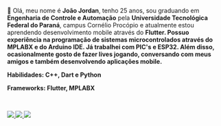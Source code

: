 <p align="left"> 
 🖖 Olá, meu nome é <strong>João Jordan</strong>, tenho 25 anos, sou graduando em <strong>Engenharia de Controle e Automação</strong> pela <strong>Universidade Tecnológica Federal do Paraná</strong>, campus Cornélio Procópio e atualmente estou aprendendo desenvolvimento mobile através do <strong>Flutter<strong>. Possuo experiência na programação de sistemas microcontrolados através do MPLABX e do Arduino IDE. Já trabalhei com PIC's e ESP32. Além disso, ocasionalmente gosto de fazer lives jogando, conversando com meus amigos e também desenvolvendo aplicações mobile.
</p>

<p align="left">
 Habilidades: <strong>C++, Dart e Python</strong>
</p>

<p align="left">
 Frameworks: <strong>Flutter, MPLABX</strong>
</p>

<br>

<p align="left">
  <a href="https://www.instagram.com/_joaojordan/" alt="Instagram">
    <img src="https://img.shields.io/badge/-Instagram-6610F2?style=for-the-badge&logo=Instagram&logoColor=FFFFFF&link=https://www.instagram.com/_joaojordan"/>
  </a>
  
  <a href="https://www.linkedin.com/in/iuricode" alt="Linkedin">
    <img src="https://img.shields.io/badge/-Linkedin-6610F2?style=for-the-badge&logo=Linkedin&logoColor=FFFFFF&link=https://www.linkedin.com/in/joaojordan"/>
  </a>
 
   <a href="https://www.linkedin.com/in/iuricode" alt="Linkedin">
    <img src="https://img.shields.io/badge/Twitch-6610F2.svg?style=for-the-badge&logo=Twitch&logoColor=FFFFFF&link=https:https://www.twitch.tv/mtsu0"/>
  </a>
 
 
</p>
